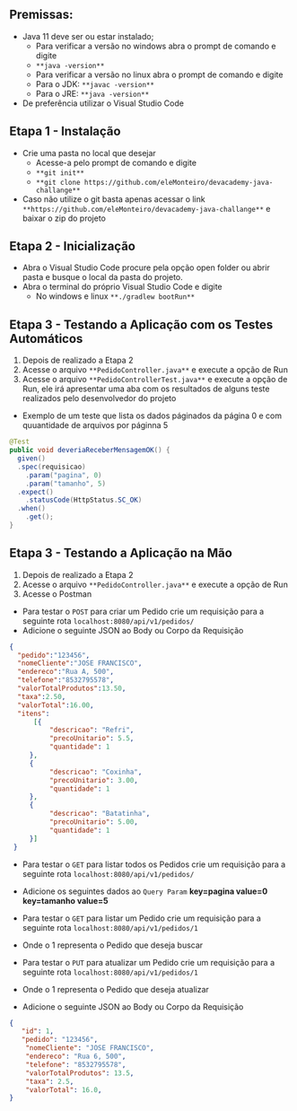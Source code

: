 ## Premissas:
- Java 11 deve ser ou estar instalado;
  -  Para  verificar a versão no windows abra o prompt de comando e digite
    - `**java -version**`
  -  Para verificar a versão no  linux abra o prompt de comando e digite
    - Para o JDK: `**javac -version**`
    - Para o JRE: `**java -version**`
- De preferência  utilizar o Visual Studio Code

## Etapa 1 - Instalação
- Crie uma pasta no local que desejar
  -  Acesse-a pelo prompt de comando e digite
    -    `**git init**`
    -    `**git clone https://github.com/eleMonteiro/devacademy-java-challange**`
-  Caso não utilize o git basta apenas acessar o link `**https://github.com/eleMonteiro/devacademy-java-challange**` e baixar o zip do projeto

## Etapa 2 - Inicialização
- Abra o Visual Studio Code procure pela opção open folder ou abrir pasta e busque o local da pasta do projeto.
- Abra o terminal do próprio Visual Studio Code e digite
  - No windows e linux `**./gradlew bootRun**`

## Etapa 3 - Testando a Aplicação com os Testes Automáticos
1. Depois de realizado a Etapa 2
2. Acesse o arquivo `**PedidoController.java**` e execute a opção de Run
3. Acesse o arquivo `**PedidoControllerTest.java**` e execute a opção de Run, ele irá apresentar uma aba com os resultados de alguns teste realizados pelo desenvolvedor do projeto
- Exemplo de um teste que lista os dados páginados da página 0 e com quuantidade de arquivos por páginna 5
```java
@Test
public void deveriaReceberMensagemOK() {
  given()
  .spec(requisicao)
    .param("pagina", 0)
    .param("tamanho", 5)
  .expect()
    .statusCode(HttpStatus.SC_OK)
  .when()
    .get();
}
```
## Etapa 3 - Testando a Aplicação na Mão
1. Depois de realizado a Etapa 2
2. Acesse o arquivo `**PedidoController.java**` e execute a opção de Run
3. Acesse o Postman

- Para testar o `POST` para criar um Pedido crie um requisição para a seguinte rota `localhost:8080/api/v1/pedidos/`
- Adicione o seguinte JSON ao Body ou  Corpo da Requisição
```json
{
  "pedido":"123456",
  "nomeCliente":"JOSE FRANCISCO",
  "endereco":"Rua A, 500",
  "telefone":"8532795578",
  "valorTotalProdutos":13.50,
  "taxa":2.50,
  "valorTotal":16.00,
  "itens": 
      [{
          "descricao": "Refri",
          "precoUnitario": 5.5,
          "quantidade": 1
     },
     {
          "descricao": "Coxinha",
          "precoUnitario": 3.00,
          "quantidade": 1
     },
     {
          "descricao": "Batatinha",
          "precoUnitario": 5.00,
          "quantidade": 1
     }]
 }
```

- Para testar o `GET` para listar todos os Pedidos crie um requisição para a seguinte rota `localhost:8080/api/v1/pedidos/`
- Adicione os seguintes dados ao `Query Param` **key=pagina value=0** **key=tamanho value=5**

- Para testar o `GET` para listar um Pedido crie um requisição para a seguinte rota `localhost:8080/api/v1/pedidos/1`
- Onde o 1 representa o Pedido que deseja buscar

- Para testar o `PUT` para atualizar um Pedido crie um requisição para a seguinte rota `localhost:8080/api/v1/pedidos/1`
- Onde o 1 representa o Pedido que deseja atualizar
- Adicione o seguinte JSON ao Body ou  Corpo da Requisição

```json
{
   "id": 1,
   "pedido": "123456",
    "nomeCliente": "JOSE FRANCISCO",
    "endereco": "Rua 6, 500",
    "telefone": "8532795578",
    "valorTotalProdutos": 13.5,
    "taxa": 2.5,
    "valorTotal": 16.0,
}
```
